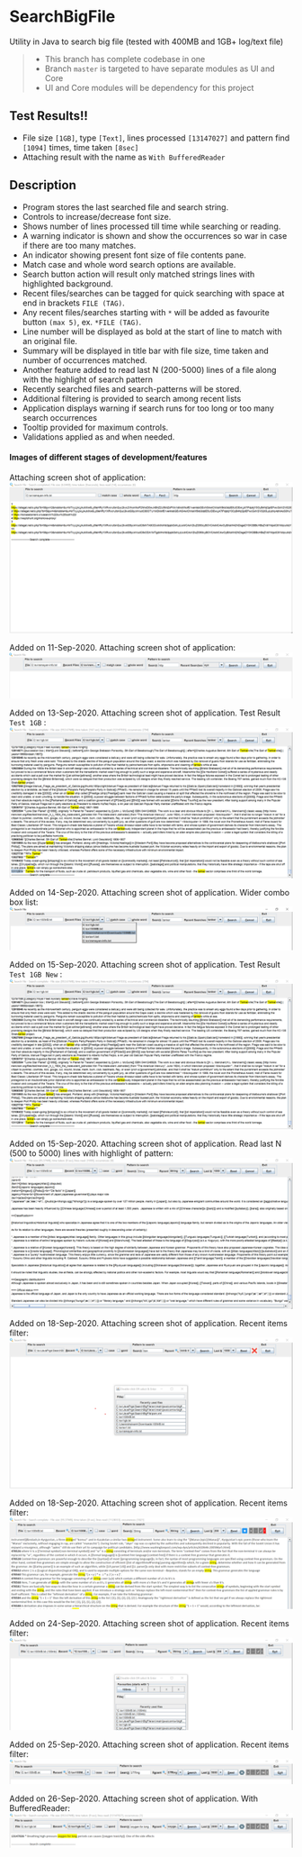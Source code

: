 # SearchBigFile
Utility in Java to search big file (tested with 400MB and 1GB+ log/text file)

> * This branch has complete codebase in one
> * Branch `master` is targeted to have separate modules as UI and Core
> * UI and Core modules will be dependency for this project

## Test Results!!<br>
 - File size `[1GB]`, type `[Text]`, lines processed `[13147027]` and pattern find `[1094]` times, time taken `[8sec]`<br>
 - Attaching result with the name as `With BufferedReader`<br>

## Description<br>
* Program stores the last searched file and search string. 
* Controls to increase/decrease font size. 
* Shows number of lines processed till time while searching or reading. 
* A warning indicator is shown and show the occurrences so war in case if there are too many matches. 
* An indicator showing present font size of file contents pane.
* Match case and whole word search options are available. 
* Search button action will result only matched strings lines with highlighted background. 
* Recent files/searches can be tagged for quick searching with space at end in brackets `FILE (TAG)`.
* Any recent files/searches starting with `*` will be added as favourite button `(max 5)`, ex. `*FILE (TAG)`.
* Line number will be displayed as bold at the start of line to match with an original file. 
* Summary will be displayed in title bar with file size, time taken and number of occurrences matched.
* Another feature added to read last N (200-5000) lines of a file along with the highlight of search pattern  
* Recently searched files and search-patterns will be stored. 
* Additional filtering is provided to search among recent lists
* Application displays warning if search runs for too long or too many search occurrences 
* Tooltip provided for maximum controls.  
* Validations applied as and when needed.

#### Images of different stages of development/features<br>
Attaching screen shot of application:<br>
![Image of Yaktocat](https://github.com/svermaji/SearchBigFile/blob/master/app-image.png) 

Added on 11-Sep-2020. Attaching screen shot of application:<br>
![Image of Yaktocat](https://github.com/svermaji/SearchBigFile/blob/master/app-image-recent-controls.png) 

Added on 13-Sep-2020. Attaching screen shot of application. Test Result `Test 1GB` :<br>
![Image of Yaktocat](https://github.com/svermaji/SearchBigFile/blob/master/app-test-1gb.png) 

Added on 14-Sep-2020. Attaching screen shot of application. Wider combo box list:<br>
![Image of Yaktocat](https://github.com/svermaji/SearchBigFile/blob/master/app-image-wider-cb-list.png) 

Added on 15-Sep-2020. Attaching screen shot of application. Test Result `Test 1GB New` :<br>
![Image of Yaktocat](https://github.com/svermaji/SearchBigFile/blob/master/app-test-1gb-new.png) 

Added on 15-Sep-2020. Attaching screen shot of application. Read last N (500 to 5000) lines with highlight of pattern:<br>
![Image of Yaktocat](https://github.com/svermaji/SearchBigFile/blob/master/app-N.png) 

Added on 18-Sep-2020. Attaching screen shot of application. Recent items filter:<br>
![Image of Yaktocat](https://github.com/svermaji/SearchBigFile/blob/master/app-recent-filter.png) 

Added on 18-Sep-2020. Attaching screen shot of application. Recent items filter:<br>
![Image of Yaktocat](https://github.com/svermaji/SearchBigFile/blob/master/app-image-warn-font.png) 

Added on 24-Sep-2020. Attaching screen shot of application. Recent items filter:<br>
![Image of Yaktocat](https://github.com/svermaji/SearchBigFile/blob/master/app-image-recent-favs.png) 

Added on 25-Sep-2020. Attaching screen shot of application. Recent items filter:<br>
![Image of Yaktocat](https://github.com/svermaji/SearchBigFile/blob/master/app-image-font-info.png) 

Added on 26-Sep-2020. Attaching screen shot of application. With BufferedReader:<br>
![Image of Yaktocat](https://github.com/svermaji/SearchBigFile/blob/master/app-image-test-result-BR.png) 
